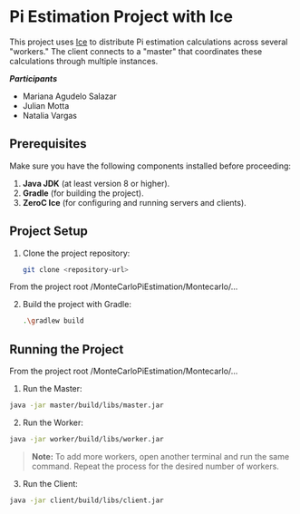 
# Pi Estimation Project with Ice

This project uses [Ice](https://zeroc.com/products/ice) to distribute Pi estimation calculations across several "workers." The client connects to a "master" that coordinates these calculations through multiple instances.

***Participants***

* Mariana Agudelo Salazar
* Julian Motta
* Natalia Vargas

## Prerequisites

Make sure you have the following components installed before proceeding:

1. **Java JDK** (at least version 8 or higher).
2. **Gradle** (for building the project).
3. **ZeroC Ice** (for configuring and running servers and clients).

## Project Setup

1. Clone the project repository:
    ```bash
    git clone <repository-url>
    ```

From the project root /MonteCarloPiEstimation/Montecarlo/...

2. Build the project with Gradle:
    ```bash
    .\gradlew build
    ```

## Running the Project

From the project root /MonteCarloPiEstimation/Montecarlo/...

1. Run the Master:

```bash
java -jar master/build/libs/master.jar
```
2. Run the Worker:
   
 ```bash
java -jar worker/build/libs/worker.jar
```
> **Note:** To add more workers, open another terminal and run the same command. Repeat the process for the desired number of workers.

3. Run the Client:
   
 ```bash
java -jar client/build/libs/client.jar
```
